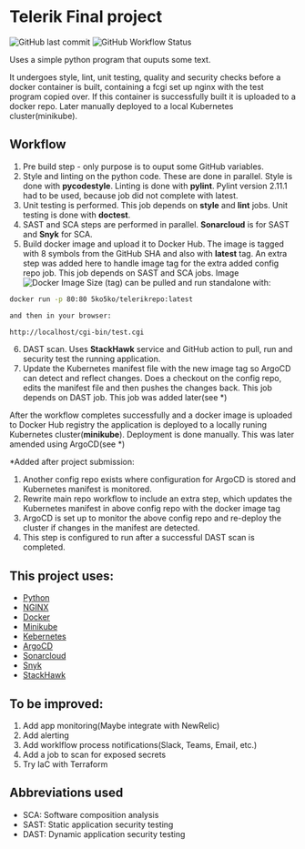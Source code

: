 # Telerik Final project
![GitHub last commit](https://img.shields.io/github/last-commit/npghub/telerik-fp) ![GitHub Workflow Status](https://img.shields.io/github/workflow/status/npghub/telerik-fp/Telerik%20Final%20Project)

Uses a simple python program that ouputs some text.

It undergoes style, lint, unit testing, quality and security checks before a docker container is built,
containing a fcgi set up nginx with the test program copied over.
If this container is successfully built it is uploaded to a docker repo.
Later manually deployed to a local Kubernetes cluster(minikube).

## Workflow

1. Pre build step - only purpose is to ouput some GitHub variables.
2. Style and linting on the python code. These are done in parallel. Style is done with **pycodestyle**. Linting is done with **pylint**. Pylint version 2.11.1 had to be used, because job did not complete with latest.
3. Unit testing is performed. This job depends on **style** and **lint** jobs. Unit testing is done with **doctest**.
4. SAST and SCA steps are performed in parallel. **Sonarcloud** is for SAST and **Snyk** for SCA.
5. Build docker image and upload it to Docker Hub. The image is tagged with 8 symbols from the GitHub SHA and also with **latest** tag. An extra step was added here to handle image tag for the extra added config repo job. This job depends on SAST and SCA jobs. Image![Docker Image Size (tag)](https://img.shields.io/docker/image-size/5ko5ko/telerikrepo/latest) can be pulled and run standalone with:

```bash
docker run -p 80:80 5ko5ko/telerikrepo:latest

and then in your browser:

http://localhost/cgi-bin/test.cgi
```
6. DAST scan. Uses **StackHawk** service and GitHub action to pull, run and security test the running application.
7. Update the Kubernetes manifest file with the new image tag so ArgoCD can detect and reflect changes. Does a checkout on the config repo, edits the manifest file and then pushes the changes back. This job depends on DAST job. This job was added later(see *)

After the workflow completes successfully and a docker image is uploaded to Docker Hub registry the application is deployed to a locally runing Kubernetes cluster(**minikube**). Deployment is done manually. This was later amended using ArgoCD(see *)


*Added after project submission:
 1. Another config repo exists where configuration for ArgoCD is stored and Kubernetes manifest is monitored.
 2. Rewrite main repo workflow to include an extra step, which updates the Kubernetes manifest in above config repo with the docker image tag
 3. ArgoCD is set up to monitor the above config repo and re-deploy the cluster if changes in the manifest are detected.
 4. This step is configured to run after a successful DAST scan is completed.

## This project uses:
- [Python](https://www.python.org/)
- [NGINX](https://www.nginx.com/)
- [Docker](https://www.docker.com/)
- [Minikube](https://minikube.sigs.k8s.io/)
- [Kebernetes](https://kubernetes.io/)
- [ArgoCD](https://argoproj.github.io/)
- [Sonarcloud](https://sonarcloud.io/)
- [Snyk](https://snyk.io/)
- [StackHawk](https://www.stackhawk.com/)


## To be improved:
 1. Add app monitoring(Maybe integrate with NewRelic)
 2. Add alerting
 3. Add worklflow process notifications(Slack, Teams, Email, etc.)
 4. Add a job to scan for exposed secrets
 5. Try IaC with Terraform

## Abbreviations used
- SCA: Software composition analysis 
- SAST: Static application security testing
- DAST: Dynamic application security testing
